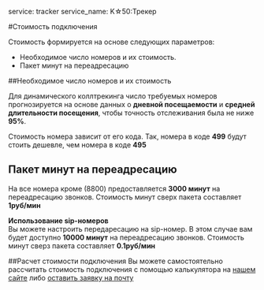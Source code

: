 service: tracker
service_name: K☆50:Трекер

#Стоимость подключения

Стоимость формируется на основе следующих параметров:

+ Необходимое число номеров и их стоимость.
+ Пакет минут на переадресацию

##Необходимое число номеров и их стоимость

Для динамического коллтрекинга число требуемых номеров прогнозируется на основе данных о **дневной посещаемости** и **средней длительности посещения**, чтобы точность отслеживания была не ниже **95%**.

Стоимость номера зависит от его кода. Так, номера в коде **499** будут стоить дешевле, чем номера в коде **495**

## Пакет минут на переадресацию

На все номера кроме (8800) предоставляется **3000 минут** на переадресацию звонков. Стоимость минут сверх пакета составляет **1руб/мин**

**Использование sip-номеров**<br/>
Вы можете настроить передаресацию на sip-номер. В этом случае вам будет доступно **10000 минут** на переадресацию звонков. Стоимость минут сверз пакета составляет **0.1руб/мин**

##Расчет стоимости подключения
Вы можете самостоятельно рассчитать стоимость подключения с помощью калькулятора на <a href="http://k50.ru/servisy/k50-tracker/" target="_blank">нашем сайте</a> либо <a href="mailto:welcome@k50.ru" target="_blank">оставить заявку на почту</a>